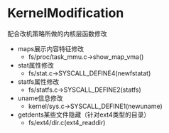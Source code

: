 # KernelModification

配合改机策略所做的内核层函数修改

- maps展示内容特征修改
    - fs/proc/task_mmu.c->show_map_vma()
- stat属性修改
    - fs/stat.c->SYSCALL_DEFINE4(newfstatat)
- statfs属性修改
    - fs/statfs.c->SYSCALL_DEFINE2(statfs)
- uname信息修改
    - kernel/sys.c->SYSCALL_DEFINE1(newuname)
- getdents某些文件隐藏（针对ext4类型的目录）
    - fs/ext4/dir.c(ext4_readdir)
